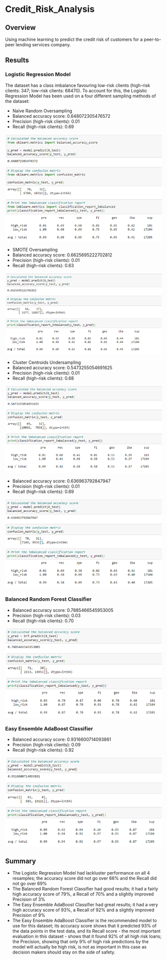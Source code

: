 # Credit_Risk_Analysis

## Overview

Using machine learning to predict the credit risk of customers for a peer-to-peer lending services company.

## Results

### Logistic Regression Model

The dataset has a class imbalance favouring low-risk clients (high-risk clients: 347; low-risk clients: 68470). To account for this, the Logistic Regression Model has been used on a four different sampling methods of the dataset:

* Naive Random Oversampling
* Balanced accuracy score: 0.648072305476572
* Precision (high-risk clients): 0.01
* Recall (high-risk clients): 0.69

![Naive Random Oversampling](/Results/Naive_Random_Oversampling.png)

* SMOTE Oversampling
* Balanced accuracy score: 0.6625695222702812
* Precision (high-risk clients): 0.01
* Recall (high-risk clients): 0.63

![SMOTE Oversampling](/Results/SMOTE_Oversampling.png)

* Cluster Centroids Undersampling
* Balanced accuracy score: 0.5473255054691625
* Precision (high-risk clients): 0.01
* Recall (high-risk clients): 0.68

![Cluster Centroids](/Results/Cluster_Centroids.png)

* Balanced accuracy score: 0.636963792847947
* Precision (high-risk clients): 0.01
* Recall (high-risk clients): 0.69

![SMOTEENN](/Results/SMOTEENN.png)

### Balanced Random Forest Classifier

* Balanced accuracy score: 0.7885466545953005
* Precision (high-risk clients): 0.03
* Recall (high-risk clients): 0.70

![Balanced Random Forest Classifier](/Results/Balanced_Random_Forest.png)

### Easy Ensemble AdaBoost Classifier

* Balanced accuracy score: 0.9316600714093861
* Precision (high-risk clients): 0.09
* Recall (high-risk clients): 0.92

![Easy Ensemble AdaBoost](/Results/Easy_Ensemble_AdaBoost.png)

## Summary

* The Logistic Regression Model had lackluster performance on all 4 resamples; the accuracy score did not go over 66% and the Recall did not go over 69%
* The Balanced Random Forest Classifier had good results; it had a fairly high accuracy score of 79%, a Recall of 70% and a slightly improved Precision of 3%
* The Easy Ensemble AdaBoost Classifier had great results; it had a very high accuracy score of 93%, a Recall of 92% and a slightly improved Precision of 9%
* The Easy Ensemble AdaBoost Classifier is the recommended model to use for this dataset; its accuracy score shows that it predicted 93% of the data points in the test data, and its Recall score - the most important evaluation in this dataset - shows that it found 92% of all high risk loans; the Precision, showing that only 9% of high risk predictions by the model will actually be high risk, is not as important in this case as decision makers should stay on the side of safety.